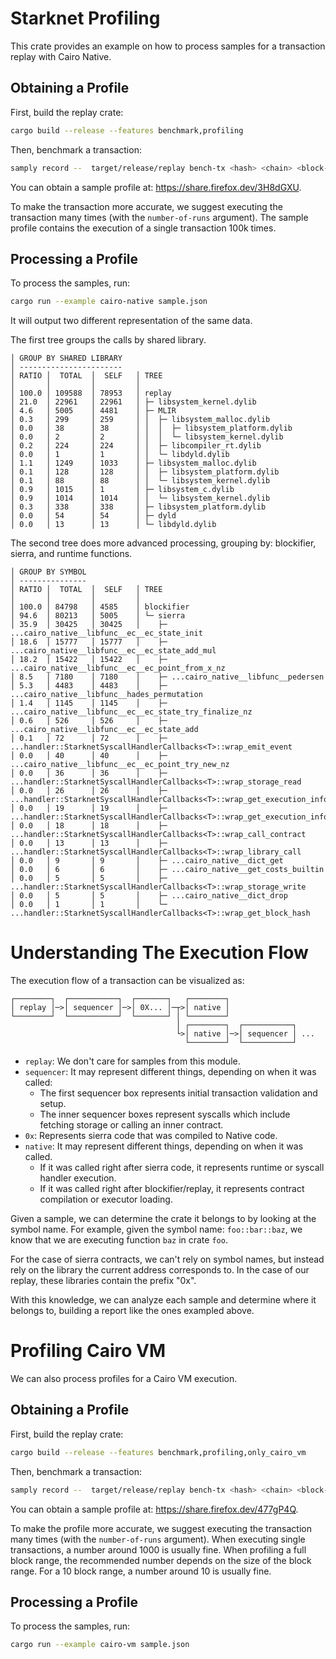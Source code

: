 # Starknet Profiling

This crate provides an example on how to process samples for a transaction replay with Cairo Native.

## Obtaining a Profile

First, build the replay crate:

```bash
cargo build --release --features benchmark,profiling
```

Then, benchmark a transaction:

```bash
samply record --  target/release/replay bench-tx <hash> <chain> <block-number> <number-of-runs>
```

You can obtain a sample profile at: https://share.firefox.dev/3H8dGXU.

To make the transaction more accurate, we suggest executing the transaction many times (with the `number-of-runs` argument). The sample profile contains the execution of a single transaction 100k times.

## Processing a Profile

To process the samples, run:
```bash
cargo run --example cairo-native sample.json
```

It will output two different representation of the same data.

The first tree groups the calls by shared library.
```
│ GROUP BY SHARED LIBRARY
│ -----------------------
│ RATIO │  TOTAL  │  SELF   │ TREE
│       │         │         │
│ 100.0 │ 109588  │ 78953   │ replay
│ 21.0  │ 22961   │ 22961   │ ├─ libsystem_kernel.dylib
│ 4.6   │ 5005    │ 4481    │ ├─ MLIR
│ 0.3   │ 299     │ 259     │ │  ├─ libsystem_malloc.dylib
│ 0.0   │ 38      │ 38      │ │  │  ├─ libsystem_platform.dylib
│ 0.0   │ 2       │ 2       │ │  │  └─ libsystem_kernel.dylib
│ 0.2   │ 224     │ 224     │ │  ├─ libcompiler_rt.dylib
│ 0.0   │ 1       │ 1       │ │  └─ libdyld.dylib
│ 1.1   │ 1249    │ 1033    │ ├─ libsystem_malloc.dylib
│ 0.1   │ 128     │ 128     │ │  ├─ libsystem_platform.dylib
│ 0.1   │ 88      │ 88      │ │  └─ libsystem_kernel.dylib
│ 0.9   │ 1015    │ 1       │ ├─ libsystem_c.dylib
│ 0.9   │ 1014    │ 1014    │ │  └─ libsystem_kernel.dylib
│ 0.3   │ 338     │ 338     │ ├─ libsystem_platform.dylib
│ 0.0   │ 54      │ 54      │ ├─ dyld
│ 0.0   │ 13      │ 13      │ └─ libdyld.dylib
```

The second tree does more advanced processing, grouping by: blockifier, sierra, and runtime functions.
```
│ GROUP BY SYMBOL
│ ---------------
│ RATIO │  TOTAL  │  SELF   │ TREE
│       │         │         │
│ 100.0 │ 84798   │ 4585    │ blockifier
│ 94.6  │ 80213   │ 5005    │ └─ sierra
│ 35.9  │ 30425   │ 30425   │    ├─ ...cairo_native__libfunc__ec__ec_state_init
│ 18.6  │ 15777   │ 15777   │    ├─ ...cairo_native__libfunc__ec__ec_state_add_mul
│ 18.2  │ 15422   │ 15422   │    ├─ ...cairo_native__libfunc__ec__ec_point_from_x_nz
│ 8.5   │ 7180    │ 7180    │    ├─ ...cairo_native__libfunc__pedersen
│ 5.3   │ 4483    │ 4483    │    ├─ ...cairo_native__libfunc__hades_permutation
│ 1.4   │ 1145    │ 1145    │    ├─ ...cairo_native__libfunc__ec__ec_state_try_finalize_nz
│ 0.6   │ 526     │ 526     │    ├─ ...cairo_native__libfunc__ec__ec_state_add
│ 0.1   │ 72      │ 72      │    ├─ ...handler::StarknetSyscallHandlerCallbacks<T>::wrap_emit_event
│ 0.0   │ 40      │ 40      │    ├─ ...cairo_native__libfunc__ec__ec_point_try_new_nz
│ 0.0   │ 36      │ 36      │    ├─ ...handler::StarknetSyscallHandlerCallbacks<T>::wrap_storage_read
│ 0.0   │ 26      │ 26      │    ├─ ...handler::StarknetSyscallHandlerCallbacks<T>::wrap_get_execution_info_v2
│ 0.0   │ 19      │ 19      │    ├─ ...handler::StarknetSyscallHandlerCallbacks<T>::wrap_get_execution_info
│ 0.0   │ 18      │ 18      │    ├─ ...handler::StarknetSyscallHandlerCallbacks<T>::wrap_call_contract
│ 0.0   │ 13      │ 13      │    ├─ ...handler::StarknetSyscallHandlerCallbacks<T>::wrap_library_call
│ 0.0   │ 9       │ 9       │    ├─ ...cairo_native__dict_get
│ 0.0   │ 6       │ 6       │    ├─ ...cairo_native__get_costs_builtin
│ 0.0   │ 5       │ 5       │    ├─ ...handler::StarknetSyscallHandlerCallbacks<T>::wrap_storage_write
│ 0.0   │ 5       │ 5       │    ├─ ...cairo_native__dict_drop
│ 0.0   │ 1       │ 1       │    └─ ...handler::StarknetSyscallHandlerCallbacks<T>::wrap_get_block_hash
```

# Understanding The Execution Flow

The execution flow of a transaction can be visualized as:

```
┌────────┐  ┌───────────┐  ┌───────┐   ┌────────┐
│ replay │─>│ sequencer │─>│ 0X... │─┬>│ native │
└────────┘  └───────────┘  └───────┘ │ └────────┘
                                     │ ┌────────┐  ┌───────────┐
                                     └>│ native │─>│ sequencer │ ...
                                       └────────┘  └───────────┘
```

- `replay`: We don't care for samples from this module.
- `sequencer`: It may represent different things, depending on when it was called:
  - The first sequencer box represents initial transaction validation and setup.
  - The inner sequencer boxes represent syscalls which include fetching storage or calling an inner contract.
- `0x`: Represents sierra code that was compiled to Native code.
- `native`: It may represent different things, depending on when it was called.
  - If it was called right after sierra code, it represents runtime or syscall handler execution.
  - If it was called right after blockifier/replay, it represents contract compilation or executor loading.

Given a sample, we can determine the crate it belongs to by looking at the symbol name. For example, given the symbol name: `foo::bar::baz`, we know that we are executing function `baz` in crate `foo`.

For the case of sierra contracts, we can't rely on symbol names, but instead rely on the library the current address corresponds to. In the case of our replay, these libraries contain the prefix "0x".

With this knowledge, we can analyze each sample and determine where it belongs to, building a report like the ones exampled above.

# Profiling Cairo VM

We can also process profiles for a Cairo VM execution.

## Obtaining a Profile

First, build the replay crate:

```bash
cargo build --release --features benchmark,profiling,only_cairo_vm
```

Then, benchmark a transaction:

```bash
samply record --  target/release/replay bench-tx <hash> <chain> <block-number> <number-of-runs>
```

You can obtain a sample profile at: https://share.firefox.dev/477gP4Q.

To make the profile more accurate, we suggest executing the transaction many times (with the `number-of-runs` argument). When executing single transactions, a number around 1000 is usually fine. When profiling a full block range, the recommended number depends on the size of the block range. For a 10 block range, a number around 10 is usually fine.

## Processing a Profile

To process the samples, run:
```bash
cargo run --example cairo-vm sample.json
```
